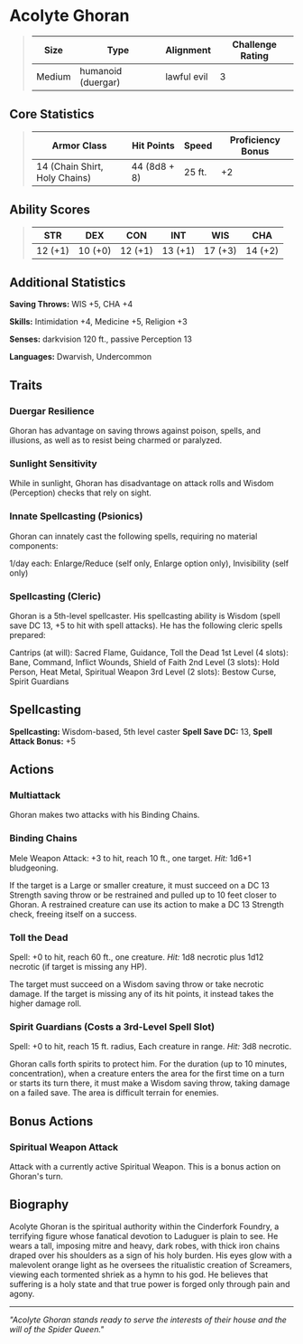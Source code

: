 # Acolyte Ghoran

<link rel="stylesheet" href="../../drow_theme.css">

> | **Size** | **Type** | **Alignment** | **Challenge Rating** |
> |----------|----------|---------------|----------------------|
> | Medium | humanoid (duergar) | lawful evil | 3 |

## Core Statistics

> | **Armor Class** | **Hit Points** | **Speed** | **Proficiency Bonus** |
> |-----------------|----------------|-----------|------------------------|
> | 14 (Chain Shirt, Holy Chains) | 44 (8d8 + 8) | 25 ft. | +2 |

## Ability Scores

> | **STR** | **DEX** | **CON** | **INT** | **WIS** | **CHA** |
> |---------|---------|---------|---------|---------|---------|
> | 12 (+1) | 10 (+0) | 12 (+1) | 13 (+1) | 17 (+3) | 14 (+2) |

## Additional Statistics

**Saving Throws:** WIS +5, CHA +4

**Skills:** Intimidation +4, Medicine +5, Religion +3

**Senses:** darkvision 120 ft., passive Perception 13

**Languages:** Dwarvish, Undercommon

## Traits

### Duergar Resilience
Ghoran has advantage on saving throws against poison, spells, and illusions, as well as to resist being charmed or paralyzed.

### Sunlight Sensitivity
While in sunlight, Ghoran has disadvantage on attack rolls and Wisdom (Perception) checks that rely on sight.

### Innate Spellcasting (Psionics)
Ghoran can innately cast the following spells, requiring no material components:

1/day each: Enlarge/Reduce (self only, Enlarge option only), Invisibility (self only)

### Spellcasting (Cleric)
Ghoran is a 5th-level spellcaster. His spellcasting ability is Wisdom (spell save DC 13, +5 to hit with spell attacks). He has the following cleric spells prepared:

Cantrips (at will): Sacred Flame, Guidance, Toll the Dead
1st Level (4 slots): Bane, Command, Inflict Wounds, Shield of Faith
2nd Level (3 slots): Hold Person, Heat Metal, Spiritual Weapon
3rd Level (2 slots): Bestow Curse, Spirit Guardians

## Spellcasting

**Spellcasting:** Wisdom-based, 5th level caster
**Spell Save DC:** 13, **Spell Attack Bonus:** +5

## Actions

### Multiattack
Ghoran makes two attacks with his Binding Chains.

### Binding Chains
Mele Weapon Attack: +3 to hit, reach 10 ft., one target. *Hit:* 1d6+1 bludgeoning.

If the target is a Large or smaller creature, it must succeed on a DC 13 Strength saving throw or be restrained and pulled up to 10 feet closer to Ghoran. A restrained creature can use its action to make a DC 13 Strength check, freeing itself on a success.

### Toll the Dead
Spell: +0 to hit, reach 60 ft., one creature. *Hit:* 1d8 necrotic plus 1d12 necrotic (if target is missing any HP).

The target must succeed on a Wisdom saving throw or take necrotic damage. If the target is missing any of its hit points, it instead takes the higher damage roll.

### Spirit Guardians (Costs a 3rd-Level Spell Slot)
Spell: +0 to hit, reach 15 ft. radius, Each creature in range. *Hit:* 3d8 necrotic.

Ghoran calls forth spirits to protect him. For the duration (up to 10 minutes, concentration), when a creature enters the area for the first time on a turn or starts its turn there, it must make a Wisdom saving throw, taking damage on a failed save. The area is difficult terrain for enemies.

## Bonus Actions

### Spiritual Weapon Attack
Attack with a currently active Spiritual Weapon. This is a bonus action on Ghoran's turn.

## Biography

Acolyte Ghoran is the spiritual authority within the Cinderfork Foundry, a terrifying figure whose fanatical devotion to Laduguer is plain to see. He wears a tall, imposing mitre and heavy, dark robes, with thick iron chains draped over his shoulders as a sign of his holy burden. His eyes glow with a malevolent orange light as he oversees the ritualistic creation of Screamers, viewing each tormented shriek as a hymn to his god. He believes that suffering is a holy state and that true power is forged only through pain and agony.

---

*"Acolyte Ghoran stands ready to serve the interests of their house and the will of the Spider Queen."*